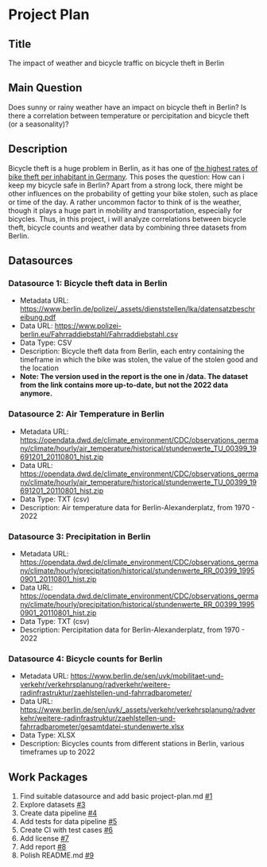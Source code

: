 # Project Plan

## Title
<!-- Give your project a short title. -->
The impact of weather and bicycle traffic on bicycle theft in Berlin

## Main Question

<!-- Think about one main question you want to answer based on the data. -->
Does sunny or rainy weather have an impact on bicycle theft in Berlin? Is there a correlation between temperature or percipitation and bicycle theft (or a seasonality)? 

## Description

<!-- Describe your data science project in max. 200 words. Consider writing about why and how you attempt it. -->
Bicycle theft is a huge problem in Berlin, as it has one of [the highest rates of bike theft per inhabitant in Germany](https://www.wsm.eu/en/knowledge/bicycle-theft-in-germany/). This poses the question: How can i keep my bicycle safe in Berlin? Apart from a strong lock, there might be other influences on the probability of getting your bike stolen, such as place or time of the day. A rather uncommon factor to think of is the weather, though it plays a huge part in mobility and transportation, especially for bicycles. Thus, in this project, i will analyze correlations between bicycle theft, bicycle counts and weather data by combining three datasets from Berlin.

## Datasources

<!-- Describe each datasources you plan to use in a section. Use the prefic "DatasourceX" where X is the id of the datasource. -->

### Datasource 1: Bicycle theft data in Berlin 
* Metadata URL: https://www.berlin.de/polizei/_assets/dienststellen/lka/datensatzbeschreibung.pdf 
* Data URL: https://www.polizei-berlin.eu/Fahrraddiebstahl/Fahrraddiebstahl.csv 
* Data Type: CSV
* Description: Bicycle theft data from Berlin, each entry containing the timeframe in which the bike was stolen, the value of the stolen good and the location
* **Note: The version used in the report is the one in /data. The dataset from the link contains more up-to-date, but not the 2022 data anymore.**


### Datasource 2: Air Temperature in Berlin
* Metadata URL: https://opendata.dwd.de/climate_environment/CDC/observations_germany/climate/hourly/air_temperature/historical/stundenwerte_TU_00399_19691201_20110801_hist.zip
* Data URL: https://opendata.dwd.de/climate_environment/CDC/observations_germany/climate/hourly/air_temperature/historical/stundenwerte_TU_00399_19691201_20110801_hist.zip
* Data Type: TXT (csv)
* Description: Air temperature data for Berlin-Alexanderplatz, from 1970 - 2022

### Datasource 3: Precipitation in Berlin
* Metadata URL: https://opendata.dwd.de/climate_environment/CDC/observations_germany/climate/hourly/precipitation/historical/stundenwerte_RR_00399_19950901_20110801_hist.zip
* Data URL: https://opendata.dwd.de/climate_environment/CDC/observations_germany/climate/hourly/precipitation/historical/stundenwerte_RR_00399_19950901_20110801_hist.zip
* Data Type: TXT (csv)
* Description: Percipitation data for Berlin-Alexanderplatz, from 1970 - 2022

### Datasource 4: Bicycle counts for Berlin
* Metadata URL: https://www.berlin.de/sen/uvk/mobilitaet-und-verkehr/verkehrsplanung/radverkehr/weitere-radinfrastruktur/zaehlstellen-und-fahrradbarometer/
* Data URL: https://www.berlin.de/sen/uvk/_assets/verkehr/verkehrsplanung/radverkehr/weitere-radinfrastruktur/zaehlstellen-und-fahrradbarometer/gesamtdatei-stundenwerte.xlsx
* Data Type: XLSX
* Description: Bicycles counts from different stations in Berlin, various timeframes up to 2022


## Work Packages

<!-- List of work packages ordered sequentially, each pointing to an issue with more details. -->

1. Find suitable datasource and add basic project-plan.md [#1](https://github.com/luca-dot-sh/made-project/issues/1)
2. Explore datasets [#3](https://github.com/luca-dot-sh/made-project/issues/3)
3. Create data pipeline [#4](https://github.com/luca-dot-sh/made-project/issues/4)
4. Add tests for data pipeline [#5](https://github.com/luca-dot-sh/made-project/issues/5)
5. Create CI with test cases [#6](https://github.com/luca-dot-sh/made-project/issues/6)
6. Add license [#7](https://github.com/luca-dot-sh/made-project/issues/7)
7. Add report [#8](https://github.com/luca-dot-sh/made-project/issues/8)
8. Polish README.md [#9](https://github.com/luca-dot-sh/made-project/issues/9)
